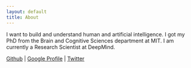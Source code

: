 ```yaml
---
layout: default
title: About
---
```


I want to build and understand human and artificial intelligence. I got my PhD from the Brain and Cognitive Sciences department at MIT. I am currently a Research Scientist at DeepMind.

[Github](https://github.com/mrkulk) | [Google Profile](https://scholar.google.com/citations?user=rrPyvsgAAAAJ&hl=en&oi=ao) | [Twitter](https://twitter.com/tejasdkulkarni)
